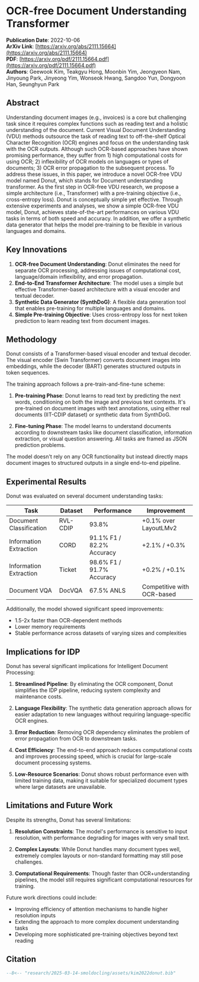 # OCR-free Document Understanding Transformer

**Publication Date**: 2022-10-06  
**ArXiv Link**: [https://arxiv.org/abs/2111.15664](https://arxiv.org/abs/2111.15664)  
**PDF**: [https://arxiv.org/pdf/2111.15664.pdf](https://arxiv.org/pdf/2111.15664.pdf)  
**Authors**: Geewook Kim, Teakgyu Hong, Moonbin Yim, Jeongyeon Nam, Jinyoung Park, Jinyeong Yim, Wonseok Hwang, Sangdoo Yun, Dongyoon Han, Seunghyun Park

## Abstract

Understanding document images (e.g., invoices) is a core but challenging task since it requires complex functions such as reading text and a holistic understanding of the document. Current Visual Document Understanding (VDU) methods outsource the task of reading text to off-the-shelf Optical Character Recognition (OCR) engines and focus on the understanding task with the OCR outputs. Although such OCR-based approaches have shown promising performance, they suffer from 1) high computational costs for using OCR; 2) inflexibility of OCR models on languages or types of documents; 3) OCR error propagation to the subsequent process. To address these issues, in this paper, we introduce a novel OCR-free VDU model named Donut, which stands for Document understanding transformer. As the first step in OCR-free VDU research, we propose a simple architecture (i.e., Transformer) with a pre-training objective (i.e., cross-entropy loss). Donut is conceptually simple yet effective. Through extensive experiments and analyses, we show a simple OCR-free VDU model, Donut, achieves state-of-the-art performances on various VDU tasks in terms of both speed and accuracy. In addition, we offer a synthetic data generator that helps the model pre-training to be flexible in various languages and domains.

## Key Innovations

1. **OCR-free Document Understanding**: Donut eliminates the need for separate OCR processing, addressing issues of computational cost, language/domain inflexibility, and error propagation.
2. **End-to-End Transformer Architecture**: The model uses a simple but effective Transformer-based architecture with a visual encoder and textual decoder.
3. **Synthetic Data Generator (SynthDoG)**: A flexible data generation tool that enables pre-training for multiple languages and domains.
4. **Simple Pre-training Objective**: Uses cross-entropy loss for next token prediction to learn reading text from document images.

## Methodology

Donut consists of a Transformer-based visual encoder and textual decoder. The visual encoder (Swin Transformer) converts document images into embeddings, while the decoder (BART) generates structured outputs in token sequences.

The training approach follows a pre-train-and-fine-tune scheme:

1. **Pre-training Phase**: Donut learns to read text by predicting the next words, conditioning on both the image and previous text contexts. It's pre-trained on document images with text annotations, using either real documents (IIT-CDIP dataset) or synthetic data from SynthDoG.

2. **Fine-tuning Phase**: The model learns to understand documents according to downstream tasks like document classification, information extraction, or visual question answering. All tasks are framed as JSON prediction problems.

The model doesn't rely on any OCR functionality but instead directly maps document images to structured outputs in a single end-to-end pipeline.

## Experimental Results

Donut was evaluated on several document understanding tasks:

| Task | Dataset | Performance | Improvement |
|------|---------|-------------|-------------|
| Document Classification | RVL-CDIP | 93.8% | +0.1% over LayoutLMv2 |
| Information Extraction | CORD | 91.1% F1 / 82.2% Accuracy | +2.1% / +0.3% |
| Information Extraction | Ticket | 98.6% F1 / 91.7% Accuracy | +0.2% / +0.1% |
| Document VQA | DocVQA | 67.5% ANLS | Competitive with OCR-based |

Additionally, the model showed significant speed improvements:
- 1.5-2x faster than OCR-dependent methods
- Lower memory requirements
- Stable performance across datasets of varying sizes and complexities

## Implications for IDP

Donut has several significant implications for Intelligent Document Processing:

1. **Streamlined Pipeline**: By eliminating the OCR component, Donut simplifies the IDP pipeline, reducing system complexity and maintenance costs.

2. **Language Flexibility**: The synthetic data generation approach allows for easier adaptation to new languages without requiring language-specific OCR engines.

3. **Error Reduction**: Removing OCR dependency eliminates the problem of error propagation from OCR to downstream tasks.

4. **Cost Efficiency**: The end-to-end approach reduces computational costs and improves processing speed, which is crucial for large-scale document processing systems.

5. **Low-Resource Scenarios**: Donut shows robust performance even with limited training data, making it suitable for specialized document types where large datasets are unavailable.

## Limitations and Future Work

Despite its strengths, Donut has several limitations:

1. **Resolution Constraints**: The model's performance is sensitive to input resolution, with performance degrading for images with very small text.

2. **Complex Layouts**: While Donut handles many document types well, extremely complex layouts or non-standard formatting may still pose challenges.

3. **Computational Requirements**: Though faster than OCR+understanding pipelines, the model still requires significant computational resources for training.

Future work directions could include:
- Improving efficiency of attention mechanisms to handle higher resolution inputs
- Extending the approach to more complex document understanding tasks
- Developing more sophisticated pre-training objectives beyond text reading

## Citation

```bibtex
--8<-- "research/2025-03-14-smoldocling/assets/kim2022donut.bib"
```
